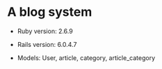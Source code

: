 # A blog system

* Ruby version: 2.6.9

* Rails version: 6.0.4.7

* Models: User, article, category, article_category
